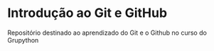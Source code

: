 Introdução ao Git e GitHub
================

Repositório destinado ao aprendizado do Git e o Github no curso do Grupython
